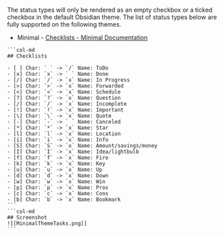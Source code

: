 The status types will only be rendered as an empty checkbox or a ticked checkbox in the default Obsidian theme. The list of status types below are fully supported on the following themes.

- Minimal - [Checklists - Minimal Documentation](https://minimal.guide/Block+types/Checklists)

````col
```col-md
## Checklists

- [ ] Char: ` ` -> `/` Name: ToDo
- [x] Char: `x` -> ` ` Name: Done
- [/] Char: `/` -> `x` Name: In Progress
- [>] Char: `>` -> `x` Name: Forwarded
- [<] Char: `<` -> `x` Name: Schedule
- [?] Char: `?` -> `x` Name: Question
- [/] Char: `/` -> `x` Name: Incomplete
- [!] Char: `!` -> `x` Name: Important
- [\] Char: `\` -> `x` Name: Quote
- [-] Char: `-` -> ` ` Name: Canceled
- [*] Char: `*` -> `x` Name: Star
- [l] Char: `l` -> `x` Name: Location
- [i] Char: `i` -> `x` Name: Info
- [S] Char: `S` -> `x` Name: Amount/savings/money
- [I] Char: `I` -> `x` Name: Idea/lightbulb
- [f] Char: `f` -> `x` Name: Fire
- [k] Char: `k` -> `x` Name: Key
- [u] Char: `u` -> `x` Name: Up
- [d] Char: `d` -> `x` Name: Down
- [w] Char: `w` -> `x` Name: Win
- [p] Char: `p` -> `x` Name: Pros
- [c] Char: `c` -> `x` Name: Cons
- [b] Char: `b` -> `x` Name: Bookmark
```
```col-md
## Screenshot
![[MinimalThemeTasks.png]]
```
````
